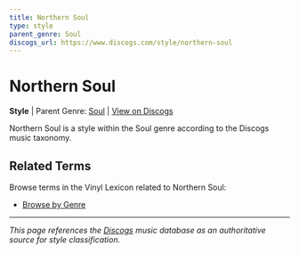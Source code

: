 ```yaml
---
title: Northern Soul
type: style
parent_genre: Soul
discogs_url: https://www.discogs.com/style/northern-soul
---
```


# Northern Soul

**Style** | Parent Genre: [Soul](../genres/soul.md) | [View on Discogs](https://www.discogs.com/style/northern-soul)

Northern Soul is a style within the Soul genre according to the Discogs music taxonomy.

## Related Terms

Browse terms in the Vinyl Lexicon related to Northern Soul:

- [Browse by Genre](../tags/genres.md)

---

*This page references the [Discogs](https://www.discogs.com/style/northern-soul) music database as an authoritative source for style classification.*
